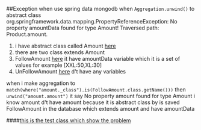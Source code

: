 ##Exception when use spring data mongodb when ``Aggregation.unwind()`` to abstract class
org.springframework.data.mapping.PropertyReferenceException: No property amountData found for type Amount! Traversed path: Product.amount.


1. i have abstract class  called Amount  [here](../master/src/main/java/org/revo/Domain/Amount.java)
2. there are two class extends Amount 
 1. FollowAmount [here](../master/src/main/java/org/revo/Domain/FollowAmount.java) it have amountData variable which it is a set of values  for example [XXL:50,XL:30]
 2. UnFollowAmount [here](../master/src/main/java/org/revo/Domain/UnFollowAmount.java) d't have any variables

when i make aggregation to ``match(where("amount._class").is(FollowAmount.class.getName()))`` then ``unwind("amount.amount")`` it say No property amount found for type Amount 
i know amount d't have amount because it is abstract class by is saved FollowAmount in the database which extends amount and have amountData 


####[this is the test class which show the problem](../master/src/test/java/org/revo/IssueApplicationTests.java)